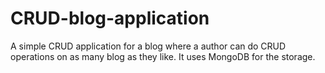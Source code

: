 # CRUD-blog-application

A simple CRUD application for a blog where a author can do CRUD operations on as many blog as they like. It uses MongoDB for the storage.
